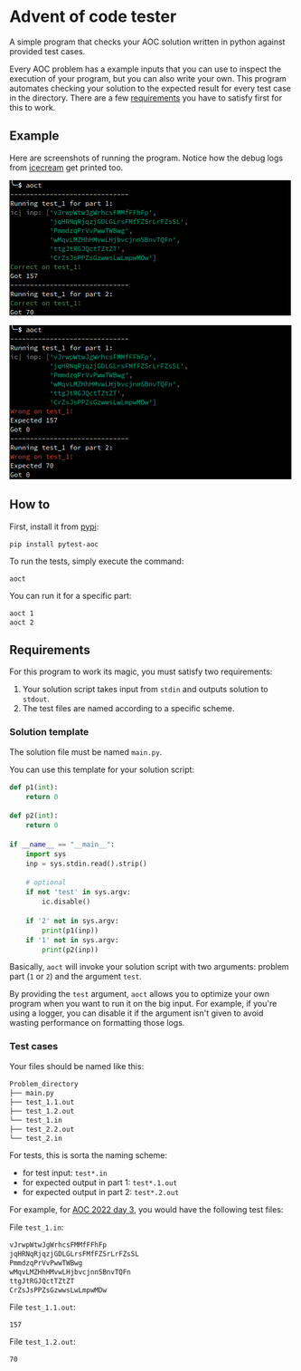 # Advent of code tester
A simple program that checks your AOC solution written in python against provided test cases.

Every AOC problem has a example inputs that you can use to inspect the execution of your program,
but you can also write your own. This program automates checking your solution to the expected result for every test case in the directory. There are a few [requirements](#requirements) you have to satisfy first for this to work.

## Example

Here are screenshots of running the program.
Notice how the debug logs from [icecream](https://github.com/gruns/icecream) get printed too.

![](./img/success.png)

![](./img/failed.png)

## How to
First, install it from [pypi](https://pypi.org/project/pytest-aoc/):
``` shell
pip install pytest-aoc
```

To run the tests, simply execute the command:
``` shell
aoct
```

You can run it for a specific part:
``` shell
aoct 1
aoct 2
```

## Requirements
For this program to work its magic, you must satisfy two requirements:
1. Your solution script takes input from `stdin` and outputs solution to `stdout`.
2. The test files are named according to a specific scheme.

### Solution template

The solution file must be named `main.py`.

You can use this template for your solution script:

``` python
def p1(int):
    return 0

def p2(int):
    return 0

if __name__ == "__main__":
    import sys
    inp = sys.stdin.read().strip()
    
    # optional
    if not 'test' in sys.argv:
        ic.disable()

    if '2' not in sys.argv:
        print(p1(inp))
    if '1' not in sys.argv:
        print(p2(inp))
```

Basically, `aoct` will invoke your solution script with two arguments: 
problem part (`1` or `2`) and the argument `test`.

By providing the `test` argument,
`aoct` allows you to optimize your own program when you want to run it on the big input.
For example, if you're using a logger,
you can disable it if the argument isn't given 
to avoid wasting performance on formatting those logs.
### Test cases
Your files should be named like this:
``` text
Problem_directory
├── main.py
├── test_1.1.out
├── test_1.2.out
└── test_1.in
├── test_2.2.out
└── test_2.in
```

For tests, this is sorta the naming scheme:
- for test input: `test*.in`
- for expected output in part 1: `test*.1.out`
- for expected output in part 2: `test*.2.out`

For example, for [AOC 2022 day 3](https://adventofcode.com/2022/day/3), you would have the following test files:

File `test_1.in`:
``` text
vJrwpWtwJgWrhcsFMMfFFhFp
jqHRNqRjqzjGDLGLrsFMfFZSrLrFZsSL
PmmdzqPrVvPwwTWBwg
wMqvLMZHhHMvwLHjbvcjnnSBnvTQFn
ttgJtRGJQctTZtZT
CrZsJsPPZsGzwwsLwLmpwMDw
```

File `test_1.1.out`:
``` text
157
```

File `test_1.2.out`:
``` text
70
```
